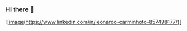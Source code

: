 ### Hi there 👋

<!--
**leoxx01/leoxx01** is a ✨ _special_ ✨ repository because its `README.md` (this file) appears on your GitHub profile.

Here are some ideas to get you started:

- 🔭 I’m currently working on ...
- 🌱 I’m currently learning ...
- 👯 I’m looking to collaborate on ...
- 🤔 I’m looking for help with ...
- 💬 Ask me about ...
- 📫 How to reach me: ...
- 😄 Pronouns: ...
- ⚡ Fun fact: ...
-->

![[image](https://img.shields.io/badge/LinkedIn-0077B5?style=for-the-badge&logo=linkedin&logoColor=white&link=https://www.linkedin.com/in/leonardo-carminhoto-857498177/)(https://www.linkedin.com/in/leonardo-carminhoto-857498177/)]
